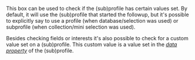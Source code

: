 This box can be used to check if the (sub)profile has certain values set.
By default, it will use the (sub)profile that started the followup, but it's
possible to explicitly say to use a profile (when database/selection was
used) or subprofile (when collection/mini selection was used).

Besides checking fields or interests it's also possible to check for
a custom value set on a (sub)profile. This custom value is a value set in
the [*data property*][data-property] of the (sub)profile. 

[data-property]: https://www.copernica.com/en/documentation/followups-scripting-data


